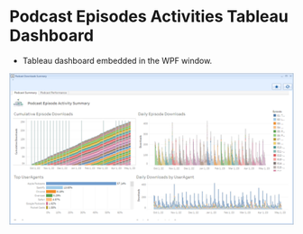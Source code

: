 # Podcast Episodes Activities Tableau Dashboard

- Tableau dashboard embedded in the WPF window.

![Alt text](assets/podcast_episode_tableau_dashboard.png)